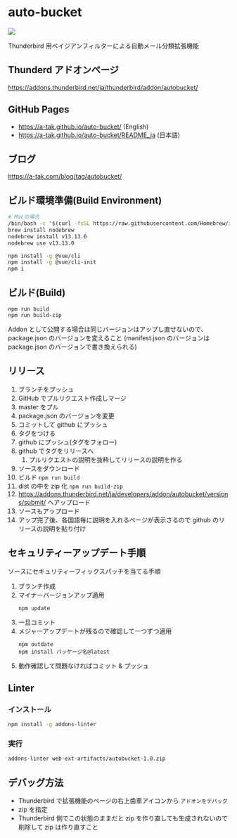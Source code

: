 # auto-bucket

![](docs/github-open-graph.png)

Thunderbird 用ベイジアンフィルターによる自動メール分類拡張機能

## Thunderd アドオンページ

https://addons.thunderbird.net/ja/thunderbird/addon/autobucket/

## GitHub Pages

- https://a-tak.github.io/auto-bucket/ (English)
- https://a-tak.github.io/auto-bucket/README_ja (日本語)

## ブログ

https://a-tak.com/blog/tag/autobucket/

## ビルド環境準備(Build Environment)

```bash
# Macの場合
/bin/bash -c "$(curl -fsSL https://raw.githubusercontent.com/Homebrew/install/master/install.sh)"
brew install nodebrew
nodebrew install v13.13.0
nodebrew use v13.13.0
```

```bash
npm install -g @vue/cli
npm install -g @vue/cli-init
npm i
```

## ビルド(Build)

```
npm run build
npm run build-zip
```

Addon として公開する場合は同じバージョンはアップし直せないので、package.json のバージョンを変えること
(manifest.json のバージョンは package.json のバージョンで書き換えられる)

## リリース

1. ブランチをプッシュ
2. GitHub でプルリクエスト作成しマージ
3. master をプル
4. package.json のバージョンを変更
5. コミットして github にプッシュ
6. タグをつける
7. github にプッシュ(タグをフォロー)
8. github でタグをリリースへ
   1. プルリクエストの説明を抜粋してリリースの説明を作る
9. ソースをダウンロード
10. ビルド `npm run build`
11. dist の中を zip 化 `npm run build-zip`
12. https://addons.thunderbird.net/ja/developers/addon/autobucket/versions/submit/ へアップロード
13. ソースもアップロード
14. アップ完了後、各国語毎に説明を入れるページが表示さるので github のリリースの説明を貼り付け

## セキュリティーアップデート手順

ソースにセキュリティーフィックスパッチを当てる手順

1. ブランチ作成
1. マイナーバージョンアップ適用
   ```
   npm update
   ```
1. 一旦コミット
1. メジャーアップデートが残るので確認して一つずつ適用
   ```
   npm outdate
   npm install パッケージ名@latest
   ```
1. 動作確認して問題なければコミット & プッシュ

## Linter

### インストール

```bash
npm install -g addons-linter
```

### 実行

```bash
addons-linter web-ext-artifacts/autobucket-1.0.zip
```

## デバッグ方法

- Thunderbird で拡張機能のページの右上歯車アイコンから `アドオンをデバッグ`
- zip を指定
- Thunderbird 側でこの状態のままだと zip を作り直しても生成されないので削除して zip は作り直すこと
